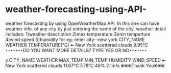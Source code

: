 # weather-forecasting-using-API-
weather forecasting by using OpenWeatherMap API.
In this one can have weather info. of any city by just entering the name of the city.
weather detail includes: 
 1)weather description
 2)max temperature
 3)min temperture
 4)wind speed
 5)humidity
for eg:
enter city--new york
  CITY_NAME           WEATHER TEMPERATURE(°C)
➼  New York  scattered clouds          9.95°C
‣‣‣‣‣‣‣DO YOU WANT MORE DETAILS? TYPE YES OR NO‣‣‣‣‣‣‣

y
  CITY_NAME           WEATHER  MAX_TEMP MIN_TEMP HUMIDITY WIND_SPEED
➼  New York  scattered clouds   11.67°C   7.78°C      46%     2.1m/s
⦿⦿⦿Thank You⦿⦿⦿

 
